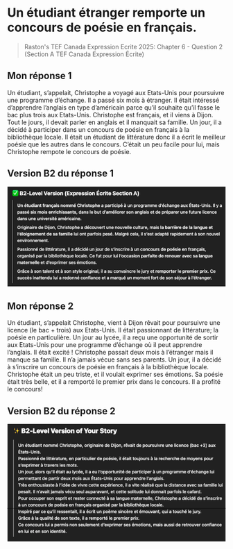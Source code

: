 # Un étudiant étranger remporte un concours de poésie en français.
> Raston's TEF Canada Expression Ecrite 2025: Chapter 6 - Question 2 (Section A TEF Canada Expression Écrite)

## Mon réponse 1

Un étudiant, s’appelait, Christophe a voyagé aux Etats-Unis pour poursuivre une programme
d’échange. Il a passé six mois à étranger. Il était intéressé d’apprendre l’anglais en type
d’américain parce qu’il souhaite qu’il fasse le bac plus trois aux Etats-Unis. Christophe est français, et il viens à Dijon. Tout le jours, il devait parler en anglais et il manquait sa famille. Un jour, il a décidé à participer dans un concours de poésie en français à la bibliothèque locale. Il était un étudiant de littérature donc il a écrit le meilleur poésie que les autres dans le concours. C’était un peu facile pour lui, mais Christophe rempote le concours de poésie.

## Version B2 du réponse 1

![Version B2 du réponse 1](Images/Chapter%206%20-%20Question%202(1).png)

## Mon réponse 2

Un étudiant, s’appelait Christophe, vient à Dijon rêvait pour poursuivre une licence (le bac + trois) aux Etats-Unis. Il était passionnant de littérature; la poésie en particulière. Un jour au lycée, il a reçu une opportunité de sortir aux Etats-Unis pour une programme d’échange où il peut apprendre l’anglais. Il était excité ! Christophe passait deux mois à l’étranger mais il manque sa famille. Il n’a jamais vécue sans ses parents. Un jour, il a décidé à s’inscrire un concours de poésie en français à la bibliothèque locale. Christophe était un peu triste, et il voulait exprimer ses émotions. Sa poésie était très belle, et il a remporté le premier prix dans le concours. Il a profité le concours!

## Version B2 du réponse 2

![Version B2 du réponse 2](Images/Chapter%206%20-%20Question%202(2).png)